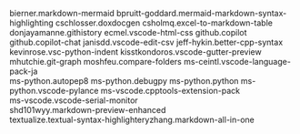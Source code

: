 bierner.markdown-mermaid
bpruitt-goddard.mermaid-markdown-syntax-highlighting
cschlosser.doxdocgen
csholmq.excel-to-markdown-table      
donjayamanne.githistory
ecmel.vscode-html-css
github.copilot
github.copilot-chat
janisdd.vscode-edit-csv
jeff-hykin.better-cpp-syntax
kevinrose.vsc-python-indent
kisstkondoros.vscode-gutter-preview  
mhutchie.git-graph
moshfeu.compare-folders
ms-ceintl.vscode-language-pack-ja    
ms-python.autopep8
ms-python.debugpy
ms-python.python
ms-python.vscode-pylance
ms-vscode.cpptools-extension-pack    
ms-vscode.vscode-serial-monitor      
shd101wyy.markdown-preview-enhanced  
textualize.textual-syntax-highlighteryzhang.markdown-all-in-one